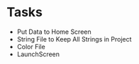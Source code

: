 #  Tasks
-   Put Data to Home Screen
-   String File to Keep All Strings in Project
-   Color File
-   LaunchScreen


